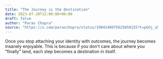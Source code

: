 ```yaml
---
title: "The Journey is the Destination"
date: 2023-07-20T12:00:00+00:00
draft: false
author: "Paras Chopra"
source: "https://x.com/paraschopra/status/1904148975625859155?t=pGOj_a5P47Je2ZmvZz7ang&s=08"
---
```


Once you stop attaching your identity with outcomes, the journey becomes insanely enjoyable. This is because if you don't care about where you "finally" land, each step becomes a destination in itself.

